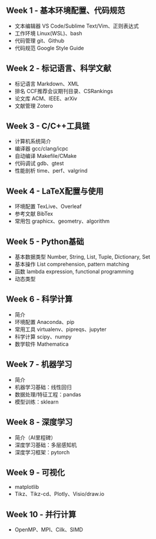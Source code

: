 ## Week 1 - 基本环境配置、代码规范
* 文本编辑器 VS Code/Sublime Text/Vim、正则表达式
* 工作环境 Linux(WSL)、bash
* 代码管理 git、Github
* 代码规范 Google Style Guide

## Week 2 - 标记语言、科学文献
* 标记语言 Markdown、XML
* 排名 CCF推荐会议期刊目录、CSRankings
* 论文库 ACM、IEEE、arXiv
* 文献管理 Zotero

## Week 3 - C/C++工具链
* 计算机系统简介
* 编译器 gcc/clang/icpc
* 自动编译 Makefile/CMake
* 代码调试 gdb、gtest
* 性能剖析 time、perf、valgrind

## Week 4 - LaTeX配置与使用
* 环境配置 TexLive、Overleaf
* 参考文献 BibTex
* 常用包 graphicx、geometry、algorithm

## Week 5 - Python基础
* 基本数据类型 Number, String, List, Tuple, Dictionary, Set
* 基本操作 List comprehension, pattern matching
* 函数 lambda expression, functional programming
* 动态类型

## Week 6 - 科学计算
* 简介
* 环境配置 Anaconda、pip
* 常用工具 virtualenv、pipreqs、jupyter
* 科学计算 scipy、numpy
* 数学软件 Mathematica

## Week 7 - 机器学习
* 简介
* 机器学习基础：线性回归
* 数据处理/特征工程：pandas
* 模型训练：sklearn

## Week 8 - 深度学习
* 简介（AI里程碑）
* 深度学习基础：多层感知机
* 深度学习框架：pytorch

## Week 9 - 可视化
* matplotlib
* Tikz、Tikz-cd、Plotly、Visio/draw.io

## Week 10 - 并行计算
* OpenMP、MPI、Cilk、SIMD